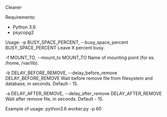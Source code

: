 Cleaner

Requirements:
* Python 3.6
* psycopg2

Usage:
-p BUSY_SPACE_PERCENT, --busy_space_percent BUSY_SPACE_PERCENT
                        Leave X percent busy.

-f MOUNT_TO, --mount_to MOUNT_TO
                        Name of mounting point (for ex. /home, /var/lib).

-b DELAY_BEFORE_REMOVE, --delay_before_remove DELAY_BEFORE_REMOVE
                        Wait before remove file from filesystem and database, in seconds. Default - 15.

-a DELAY_AFTER_REMOVE, --delay_after_remove DELAY_AFTER_REMOVE
                       Wait after remove file, in seconds. Default - 15.

Example of usage:
python3.6 worker.py -p 60
